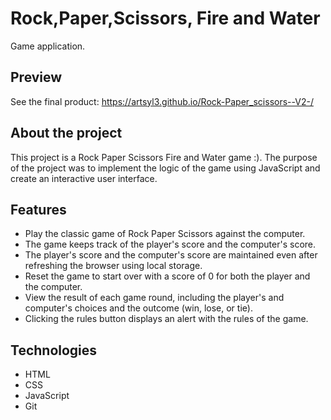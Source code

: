  # Rock,Paper,Scissors, Fire and Water
 

Game application.

## Preview

See the final product: https://artsyl3.github.io/Rock-Paper_scissors--V2-/

## About the project

This project is a Rock Paper Scissors Fire and Water game :). The purpose of the project was to implement the logic of the game using JavaScript and create an interactive user interface.

## Features

- Play the classic game of Rock Paper Scissors against the computer.
- The game keeps track of the player's score and the computer's score.
- The player's score and the computer's score are maintained even after refreshing the browser using local storage.
- Reset the game to start over with a score of 0 for both the player and the computer.
- View the result of each game round, including the player's and computer's choices and the outcome (win, lose, or tie).
- Clicking the rules button displays an alert with the rules of the game.

## Technologies
- HTML
- CSS
- JavaScript
- Git
